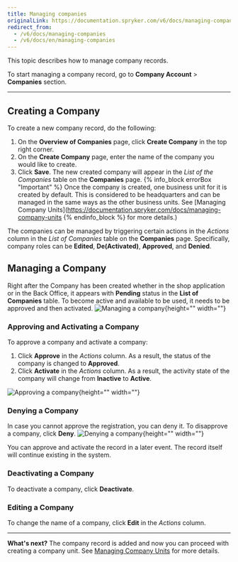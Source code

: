 ```yaml
---
title: Managing companies
originalLink: https://documentation.spryker.com/v6/docs/managing-companies
redirect_from:
  - /v6/docs/managing-companies
  - /v6/docs/en/managing-companies
---
```


This topic describes how to manage company records.

To start managing a company record, go to **Company Account** > **Companies** section.
***
## Creating a Company
To create a new company record, do the following:
1. On the **Overview of Companies** page, click **Create Company** in the top right corner.
2. On the **Create Company** page, enter the name of the company you would like to create.
3. Click **Save**. 
    The new created company will appear in the _List of the Companies_ table on the **Companies** page.
{% info_block errorBox "Important" %}
Once the company is created, one business unit for it is created by default. This is considered to be headquarters and can be managed in the same ways as the other business units. See [Managing Company Units](https://documentation.spryker.com/docs/managing-company-units
{% endinfo_block %} for more details.)

The companies can be managed by triggering certain actions in the _Actions_ column in the _List of Companies_ table on the **Companies** page. 
Specifically, company roles can be **Edited**, **De(Activated)**, **Approved**, and **Denied**.

## Managing a Company

Right after the Company has been created whether in the shop application or in the Back Office, it appears with **Pending** status in the **List of Companies** table. To become active and available to be used, it needs to be approved and then activated.
![Managing a company](https://spryker.s3.eu-central-1.amazonaws.com/docs/User+Guides/Back+Office+User+Guides/Company+Account/Managing+Companies/managing-company.png){height="" width=""}

### Approving and Activating a Company
To approve a company and activate a company:
1. Click **Approve** in the _Actions_ column. 
    As a result, the status of the company is changed to **Approved**.
2. Click **Activate** in the _Actions_ column. As a result, the activity state of the company will change from **Inactive** to **Active**.

![Approving a company](https://spryker.s3.eu-central-1.amazonaws.com/docs/User+Guides/Back+Office+User+Guides/Company+Account/Managing+Companies/activating-company.png){height="" width=""}

### Denying a Company
In case you cannot approve the registration, you can deny it.
To disapprove a company, click **Deny**.
![Denying a company](https://spryker.s3.eu-central-1.amazonaws.com/docs/User+Guides/Back+Office+User+Guides/Company+Account/Managing+Companies/denying-company.png){height="" width=""}

You can approve and activate the record in a later event. The record itself will continue existing in the system.

### Deactivating a Company
To deactivate a company, click **Deactivate**.

### Editing a Company
To change the name of a company, click **Edit** in the _Actions_ column.
***
**What's next?**
The company record is added and now you can proceed with creating a company unit. See [Managing Company Units](https://documentation.spryker.com/docs/managing-company-units) for more details.
